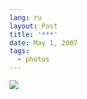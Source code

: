 ```yaml
---
lang: ru
layout: Post
title: '***'
date: May 1, 2007
tags:
  - photos
---
```


![](http://wow.sapegin.me/3Z0C1C3k0A2r/Sapegin-Artem-20D-2007-04-30-309-0994.jpg)
